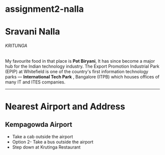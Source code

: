 # assignment2-nalla

# Sravani Nalla

###### KRITUNGA

 My favourite food in that place is **Pot Biryani**, It has since become a major hub for the Indian technology industry. The Export Promotion Industrial Park (EPIP) at Whitefield is one of the country's first information technology parks — **International Tech Park** , Bangalore (ITPB) which houses offices of many IT and ITES companies.

 <hr>
 
 # Nearest Airport and Address

 ## Kempagowda Airport

 * Take a cab outside the airport
 * Option 2- Take a bus outside the airport
 * Step down at Krutinga Restaurant
